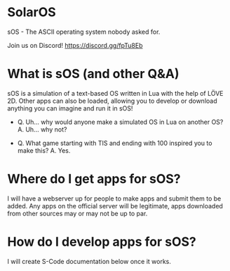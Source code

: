 # SolarOS
sOS - The ASCII operating system nobody asked for.

Join us on Discord! https://discord.gg/fpTu8Eb

# What is sOS (and other Q&A)
sOS is a simulation of a text-based OS written in Lua with the help of LÖVE 2D. Other apps can also be loaded, allowing you to develop or download anything you can imagine and run it in sOS!

* Q. Uh... why would anyone make a simulated OS in Lua on another OS? A. Uh... why not?

* Q. What game starting with TIS and ending with 100 inspired you to make this? A. Yes.

# Where do I get apps for sOS?
I will have a webserver up for people to make apps and submit them to be added. Any apps on the official server will be legitimate, apps downloaded from other sources may or may not be up to par.

# How do I develop apps for sOS?
I will create S-Code documentation below once it works.
